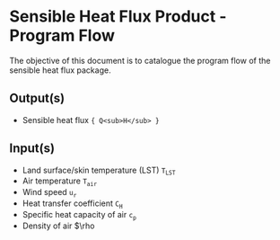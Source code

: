 # Sensible Heat Flux Product - Program Flow

The objective of this document is to catalogue the program flow of the sensible heat flux package.

## Output(s)
* Sensible heat flux ```{ Q<sub>H</sub> }```

## Input(s)
* Land surface/skin temperature (LST) `T`<sub>`LST`</sub>
* Air temperature `T`<sub>`air`</sub>
* Wind speed `u`<sub>`r`</sub>
* Heat transfer coefficient `C`<sub>`H`</sub>
* Specific heat capacity of air `c`<sub>`p`</sub>
* Density of air $\rho
